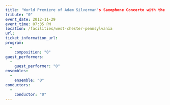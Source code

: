 ```yaml
---
title: 'World Premiere of Adam Silverman's Saxophone Concerto with the West Chester University Wind Ensemble'
tribute: "0"
event_date: 2012-11-29
event_time: 07:35 PM
location: /facilities/west-chester-pennsylvania
url: 
ticket_information_url: 
program: 
  -
    composition: "0"
guest_performers: 
  -
    guest_performer: "0"
ensembles: 
  -
    ensemble: "0"
conductors: 
  -
    conductor: "0"
---
```

